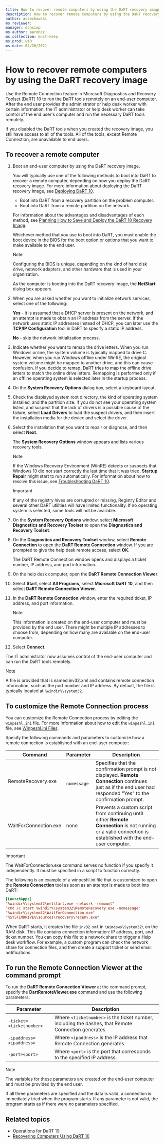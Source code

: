 ```yaml
---
title: How to recover remote computers by using the DaRT recovery image
description: How to recover remote computers by using the DaRT recovery image.
author: aczechowski
ms.reviewer: 
manager: dansimp
ms.author: aaroncz
ms.collection: must-keep
ms.prod: w10
ms.date: 04/20/2021
---
```


# How to recover remote computers by using the DaRT recovery image

Use the Remote Connection feature in Microsoft Diagnostics and Recovery Toolset (DaRT) 10 to run the DaRT tools remotely on an end-user computer. After the end user provides the administrator or help desk worker with certain information, the IT administrator or help desk worker can take control of the end user's computer and run the necessary DaRT tools remotely.

If you disabled the DaRT tools when you created the recovery image, you still have access to all of the tools. All of the tools, except Remote Connection, are unavailable to end users.

## To recover a remote computer

1. Boot an end-user computer by using the DaRT recovery image.

    You will typically use one of the following methods to boot into DaRT to recover a remote computer, depending on how you deploy the DaRT recovery image. For more information about deploying the DaRT recovery image, see [Deploying DaRT 10](deploying-dart-10.md).

    - Boot into DaRT from a recovery partition on the problem computer.
    - Boot into DaRT from a remote partition on the network.

    For information about the advantages and disadvantages of each method, see [Planning How to Save and Deploy the DaRT 10 Recovery Image](planning-how-to-save-and-deploy-the-dart-10-recovery-image.md).

    Whichever method that you use to boot into DaRT, you must enable the boot device in the BIOS for the boot option or options that you want to make available to the end user.

    > [!NOTE]
    > Configuring the BIOS is unique, depending on the kind of hard disk drive, network adapters, and other hardware that is used in your organization.

    As the computer is booting into the DaRT recovery image, the **NetStart** dialog box appears.

2. When you are asked whether you want to initialize network services, select one of the following:

   **Yes** - it is assumed that a DHCP server is present on the network, and an attempt is made to obtain an IP address from the server. If the network uses static IP addresses instead of DHCP, you can later use the **TCP/IP Configuration** tool in DaRT to specify a static IP address.

   **No** - skip the network initialization process.

3. Indicate whether you want to remap the drive letters. When you run Windows online, the system volume is typically mapped to drive C. However, when you run Windows offline under WinRE, the original system volume might be mapped to another drive, and this can cause confusion. If you decide to remap, DaRT tries to map the offline drive letters to match the online drive letters. Remapping is performed only if an offline operating system is selected later in the startup process.

4. On the **System Recovery Options** dialog box, select a keyboard layout.

5. Check the displayed system root directory, the kind of operating system installed, and the partition size. If you do not see your operating system listed, and suspect that the lack of drivers is a possible cause of the failure, select **Load Drivers** to load the suspect drivers, and then insert the installation media for the device and select the driver.

6. Select the installation that you want to repair or diagnose, and then select **Next**.

    The **System Recovery Options** window appears and lists various recovery tools.

    > [!NOTE]
    > If the Windows Recovery Environment (WinRE) detects or suspects that Windows 10 did not start correctly the last time that it was tried, **Startup Repair** might start to run automatically. For information about how to resolve this issue, see [Troubleshooting DaRT 10](troubleshooting-dart-10.md).

    > [!IMPORTANT]
    > If any of the registry hives are corrupted or missing, Registry Editor and several other DaRT utilities will have limited functionality. If no operating system is selected, some tools will not be available.

7. On the **System Recovery Options** window, select **Microsoft Diagnostics and Recovery Toolset** to open the **Diagnostics and Recovery Toolset**.

8. On the **Diagnostics and Recovery Toolset** window, select **Remote Connection** to open the **DaRT Remote Connection** window. If you are prompted to give the help desk remote access, select **OK**.

   The DaRT Remote Connection window opens and displays a ticket number, IP address, and port information.

9. On the help desk computer, open the **DaRT Remote Connection Viewer**.

10. Select **Start**, select **All Programs**, select **Microsoft DaRT 10**, and then select **DaRT Remote Connection Viewer**.

11. In the **DaRT Remote Connection** window, enter the required ticket, IP address, and port information.

    > [!NOTE]
    > This information is created on the end-user computer and must be provided by the end user. There might be multiple IP addresses to choose from, depending on how many are available on the end-user computer.

12. Select **Connect**.

The IT administrator now assumes control of the end-user computer and can run the DaRT tools remotely.

> [!NOTE]
> A file is provided that is named inv32.xml and contains remote connection information, such as the port number and IP address. By default, the file is typically located at `%windir%\system32`.

## To customize the Remote Connection process

You can customize the Remote Connection process by editing the `winpeshl.ini` file. For more information about how to edit the `winpeshl.ini` file, see [Winpeshl.ini Files](/previous-versions/windows/it-pro/windows-vista/cc766156(v=ws.10)).

Specify the following commands and parameters to customize how a remote connection is established with an end-user computer:

| Command | Parameter | Description |
|--|--|--|
| RemoteRecovery.exe | `-nomessage` | Specifies that the confirmation prompt is not displayed. **Remote Connection** continues just as if the end user had responded "Yes" to the confirmation prompt. |
| WaitForConnection.exe | none | Prevents a custom script from continuing until either **Remote Connection** is not running or a valid connection is established with the end-user computer. |

> [!IMPORTANT]
> The WaitForConnection.exe command serves no function if you specify it independently. It must be specified in a script to function correctly.

The following is an example of a winpeshl.ini file that is customized to open the **Remote Connection** tool as soon as an attempt is made to boot into DaRT:

```ini
[LaunchApps]
"%windir%\system32\netstart.exe -network -remount"
"cmd /C start %windir%\system32\RemoteRecovery.exe -nomessage"
"%windir%\system32\WaitForConnection.exe"
"%SYSTEMDRIVE%\sources\recovery\recenv.exe"
```

When DaRT starts, it creates the file `inv32.xml` in `\Windows\System32\` on the RAM disk. This file contains connection information: IP address, port, and ticket number. You can copy this file to a network share to trigger a Help desk workflow. For example, a custom program can check the network share for connection files, and then create a support ticket or send email notifications.

## To run the Remote Connection Viewer at the command prompt

To run the **DaRT Remote Connection Viewer** at the command prompt, specify the **DartRemoteViewer.exe** command and use the following parameters:

| Parameter | Description |
|--|--|
| `-ticket=<ticketnumber>` | Where `<ticketnumber>` is the ticket number, including the dashes, that Remote Connection generates. |
| `-ipaddress=<ipaddress>` | Where `<ipaddress>` is the IP address that Remote Connection generates. |
| `-port=<port>` | Where `<port>` is the port that corresponds to the specified IP address. |

> [!NOTE]
> The variables for these parameters are created on the end-user computer and must be provided by the end user.

If all three parameters are specified and the data is valid, a connection is immediately tried when the program starts. If any parameter is not valid, the program starts as if there were no parameters specified.

## Related topics

- [Operations for DaRT 10](operations-for-dart-10.md)
- [Recovering Computers Using DaRT 10](recovering-computers-using-dart-10.md)
